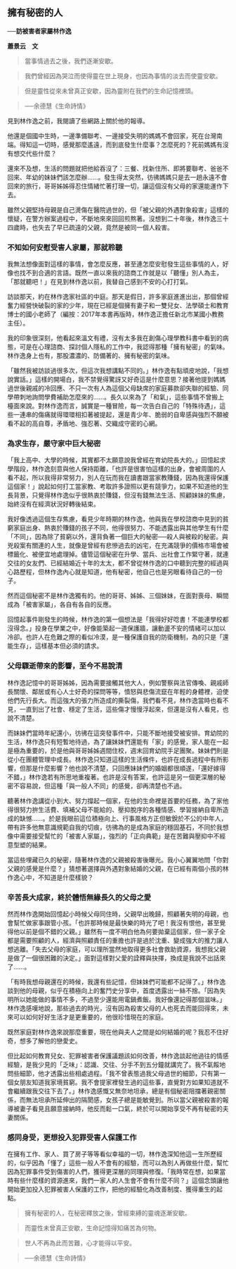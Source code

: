 ## 擁有秘密的人

**──訪被害者家屬林作逸**

**蕭景云　文**

> 當事情過去之後，我們逐漸安歇。

> 我們曾經因為哭泣而使得靈在世上現身，也因為事情的淡去而使靈安歇。

> 但是靈性從來未曾真正安歇，因為靈附在我們的生命記憶裡頭。

> ──余德慧《生命詩情》

見到林作逸之前，我閱讀了些網路上關於他的報導。

他還是個國中生時，一邊準備聯考、一邊接受失明的媽媽不會回家，死在台灣南端。得知這一切時，感覺那麼遙遠，而到底發生什麼事？怎麼死的？死前媽媽有沒有想交代些什麼？

還來不及想，生活的問題就把他給吞沒了：三餐、找新住所、即將要聯考、爸爸不回來、年幼的妹妹們該怎麼辦……。發生得太突然，彷彿媽媽只是去一趟永遠不會回來的旅行，哥哥姊姊得忍住情緒忙著打理一切，讓這個沒有父母的家還能運作下去。

雖然父親堅持母親是自己燙傷在醫院過世的，但「被父親的外遇對象殺害」這樣的懷疑，在警方辦案過程中，不斷地來來回回煎熬著。沒想到二十年後，林作逸三十四歲時，也失去了早已疏遠的父親，竟然是被同一個人殺害。

### 不知如何安慰受害人家屬，那就聆聽

我無法想像面對這樣的事情，會怎麼反應，甚至連怎麼安慰發生這些事情的人，好像也找不到合適的言語。既然一直以來我的諮商工作就是以「聽懂」別人為主，「那就聽吧！」在見到林作逸以前，我替自己感到不安的心打打氣。

訪談那天，約在林作逸家社區的中庭。那天是假日，許多家庭進進出出，那個曾經奮力經營快破裂的家的少年，現在已經是個擁有妻子和一雙兒女、法學碩士和教育博士的國小老師了（編按：2017年本書再版時，林作逸正擔任新北市某國小教務主任）。

我的印象很深刻，他看起來溫文有禮，沒有太多我在創傷心理學教科書中看到的病態，可是在心理諮商、探討個人隱私的工作中，我認得那種「擁有秘密」的氣味。林作逸身上也有，那股濃濃的、防備著的、擁有秘密的氣味。

「雖然我被訪談過很多次，但這次我想講點不同的。」林作逸有點頑皮地說，「我想說實話。」這樣的開場白，我不禁覺得驚訝又好奇這是什麼意思？接著他提到媽媽過世後親戚的冷回應、不只一次有人為這個父母缺席的家庭募款卻失聯的經驗、同學帶刺地詢問學費補助怎麼來的……。長久以來為了「和氣」，這些事情不曾搬上檯面來說。對林作逸而言，誠實是一種冒險，每一次告白自己的「特殊待遇」，這些一連串的傷痛就得環環相扣著被提起，還是青少年、脆弱的自卑感與強烈不願被看不起的高自尊，矛盾地、強忍著、交織成守密的心網。

### 為求生存，嚴守家中巨大秘密

「我上高中、大學的時候，其實都不太願意說我曾經在育幼院長大的。」回憶起求學階段，林作逸刻意與他人保持距離，「也許是很害怕這樣的出身，會被周圍的人看不起，所以我得非常努力，別人在玩而我在讀書跟當家教賺錢，因為我還得保護這個家！」說起如何打工當家教、考取許多證照以更有競爭力，如果不知道他的生長背景，只覺得林作逸似乎很熱衷於賺錢，但沒有錢無法生活、照顧妹妹的焦慮，始終沒有在經濟狀況好轉後結束。

我好像透過這個生存焦慮，看見少年時期的林作逸，他與我在學校諮商中見到的貧窮家庭出身、熱衷於賺錢的孩子不同，他得很努力、不能透露出與其他學生有什麼「不同」，因為除了貧窮以外，還背負著一個巨大的秘密──殺人與被殺的秘密。與兇殺案有關連的人生，就像是曾經有悲慘過去的凶宅，在充滿競爭的價格市場會被標籤化、被便宜地處理掉。儘管這個秘密在升學、當兵、出社會工作緊守著，就連交往的女友們、已經結婚近十年的太太，都不曾從林作逸的口中聽到完整的經過與心路歷程，但林作逸內心就是知道，他有秘密，他自己也是另眼看待自己的一份子。

然而這個秘密不是林作逸獨有的。他的哥哥、姊姊、三個妹妹，在面對喪母、瞬間成為「被害家屬」，各自有各自的反應。

回憶起事件剛發生的時候，林作逸的第一個想法是「我得好好唸書！不能連學校都沒得念。」投身在學業之中，好像能築起一道保護牆，讓動盪不安的情緒可以加以冷卻。也許人在危難之際的看似冷漠，是一種保護自我的防衛機制，為的只是「還能生存」，這樣基本但必須的請求。

### 父母驟逝帶來的影響，至今不易說清

林作逸記憶中的哥哥姊姊，因為需要接觸其他大人，例如警察與法官傳喚、親戚師長關懷、鄰居或有心人士好奇的探問等等，憤怒與悲傷流竄在年輕的身體裡，迫使他們先行長大。而這強大的張力所造成的撕裂傷，我們看不見，林作逸當時也看不見，一直到出了社會、穩定了生活，這些傷才慢慢浮起來，但還是沒有人看見，也說不清楚。

而妹妹們當時年紀還小，彷彿在這突發事件中，只能不斷地接受被安排。育幼院的生活，林作逸只有短暫地待過，為了讓妹妹們還能有「家」的感覺，家人能在一起是極為重要的，於是他與哥哥姊姊週間住校，週末回育幼院手足團聚。妹妹們則是從小在團體管理中成長。林作逸只知道這樣的生活條件，也許在成長過程中有所影響，但那是什麼影響？他也說不清楚，只回應妹妹們的婚姻都很順遂，「還好嫁得不錯，」林作逸若有所思地重複著。也許是沒有答案，也許這是另一個更深層的秘密不容易說，但這種「與一般人不同」的感覺，卻再清楚也不過。

聽著林作逸講從小到大、努力撐起一個家，在他的生命裡是首要的任務，為了家他得很努力拚生活費、填補父母不能給的、壓抑脫序的各種情感、學習接納自卑所造成的缺憾……。於是我眼前這位積極向上、行事風格方正但敏銳於不公的中年人，帶有許多他無意識規範自我的切痕，彷彿為的是成為家庭的穩固基石，不同於我想像中需要接受幫忙的「被害人家屬」，強烈的「正向典範」是在苦難與壓抑中不經意型塑的結果。

當這些埋藏已久的秘密，隨著林作逸的父親被殺害後曝光。我小心翼翼地問「你對父親的感覺是什麼？」猜想著選擇與外遇對象結婚的父親，在已經有兩個小孩的林作逸心中，不知道是什麼樣貌？

### 辛苦長大成家，終於體悟無緣長久的父母之愛

然而林作逸開始回憶起小時候父母同住時，父親早出晚歸，照顧著失明的母親，也會幫忙做家事跟管小孩。「也許那時候是最快樂的時光了吧！我沒有恨他，甚至覺得他以前是個不錯的父親。」雖然有一度不明白他為何要拋棄這個家，但一家子全都是需要照顧的人，經濟與照顧責任的重擔也許是過於沈重、變成強大的推力讓人想逃離。「失去父母的家庭，可以理所當然地取得更多社會救助資源，我想我父親是做了一個很困難的決定。」面對這樣對父愛的詮釋與抉擇，換成是我說不出話來了……。

「有時我想母親還在的時候，我還有些記憶，但妹妹們可能都不記得了。」林作逸談到他的母親，似乎在積極向上的奮鬥史分享中，首度透露出一絲不捨。「因為失明所以她能做的事情不多，不過至少還能用電鍋煮飯。我好像還記得那個滋味。」林作逸感嘆地說，那些過去的時光，沒有因為殺害父母的人也死去而能回得來，未來可以如何好好生活才是更重要的，他很珍惜現在的家庭。

既然家庭對林作逸來說那麼重要，現在他與夫人之間是如何結婚的呢？我忍不住好奇，想多了解他的戀愛史。

但比起如何教育兒女、犯罪被害者保護議題該如何改善，林作逸談起他過往的情感經驗，是我少見的「乏味」：認識、交往、分手不到五分鐘就講完了。我不氣餒地問些細節，他才透露出些相處過程。「我不曾表態過我父母過世的細節，只有第一個女朋友知道我家境貧窮。我不會提家裡發生過的這些事，直覺對方如果知道就不會繼續跟我交往下去了。」林作逸感慨又無奈地坦承，總是有個秘密阻擋著親密關係，而無法坦承所延伸出的隔閡感，女孩子總是能敏覺到。所以當父親被殺害的報導被妻子看見且願意接納時，他反而鬆一口氣，終於可以開始享受不再有秘密的夫妻關係。

### 感同身受，更想投入犯罪受害人保護工作

在擁有工作、家人、買了房子等等看似幸福的一切，林作逸深知他這一生所歷經的，似乎因為「懂了」這些一般人不會有的經驗，而可以為別人再做些什麼，幫忙因為犯罪事件受到傷害的人們，獲得更深層的同理與修復。「我時常在想，如果當時有些什麼樣的資源進來，我們一家人的人生會不會有什麼不同？」這個念頭讓他開始更加投入犯罪被害人保護的工作，把他的經驗化為改善制度、獲得重生的起點。

> 擁有秘密的人，在秘密釋放之後，曾經束縛的靈魂逐漸安歇。

> 而靈性未曾真正安歇，生命記憶得知痛苦為何物。

> 世人不再為此而苦難，心才能得以平安。

> ──余德慧《生命詩情》
